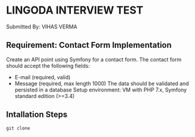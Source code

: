 # LINGODA INTERVIEW TEST

Submitted By: VIHAS VERMA

## Requirement: Contact Form Implementation

Create an API point using Symfony for a contact form. The contact form should accept the
following fields:
* E-mail (required, valid)
* Message (required, max length 1000)
The data should be validated and persisted in a database
Setup environment: VM with PHP 7.x, Symfony standard edition (>=3.4)


## Intallation Steps

```
git clone
```

